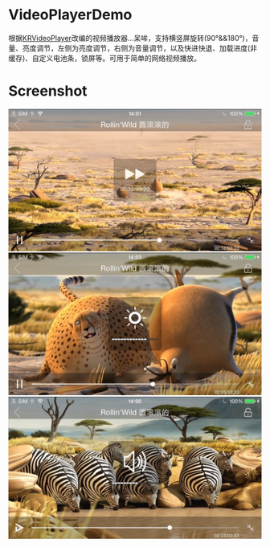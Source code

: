 # VideoPlayerDemo
根据[KRVideoPlayer](https://github.com/36Kr-Mobile/KRVideoPlayer)改编的视频播放器...呆哞，支持横竖屏旋转(90°&&180°)，音量、亮度调节，左侧为亮度调节，右侧为音量调节，以及快进快退、加载进度(非缓存)、自定义电池条，锁屏等。可用于简单的网络视频播放。

# Screenshot
![image](https://github.com/0summer0/VideoPlayerDemo/raw/master/img1.jpg)
![image](https://github.com/0summer0/VideoPlayerDemo/raw/master/img2.jpg)
![image](https://github.com/0summer0/VideoPlayerDemo/raw/master/img3.jpg)


